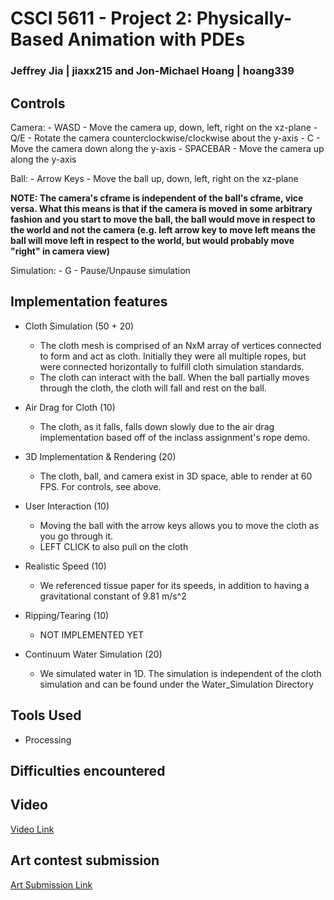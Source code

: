 # CSCI 5611 - Project 2: Physically-Based Animation with PDEs
### Jeffrey Jia | jiaxx215 and Jon-Michael Hoang | hoang339

## Controls

Camera:
    - WASD - Move the camera up, down, left, right on the xz-plane
    - Q/E - Rotate the camera counterclockwise/clockwise about the y-axis
    - C - Move the camera down along the y-axis
    - SPACEBAR - Move the camera up along the y-axis

Ball:
    - Arrow Keys - Move the ball up, down, left, right on the xz-plane

**NOTE: The camera's cframe is independent of the ball's cframe, vice versa. What this means is that if the camera is moved in some arbitrary fashion and you start to move the ball, the ball would move in respect to the world and not the camera (e.g. left arrow key to move left means the ball will move left in respect to the world, but would probably move "right" in camera view)**

Simulation:
    - G - Pause/Unpause simulation


## Implementation features

- Cloth Simulation (50 + 20)
    - The cloth mesh is comprised of an NxM array of vertices connected to form and act as cloth. Initially they were all multiple ropes, but were connected horizontally to fulfill cloth simulation standards.
    - The cloth can interact with the ball. When the ball partially moves through the cloth, the cloth will fall and rest on the ball.

- Air Drag for Cloth (10)
    - The cloth, as it falls, falls down slowly due to the air drag implementation based off of the inclass assignment's rope demo.

- 3D Implementation & Rendering (20)
    - The cloth, ball, and camera exist in 3D space, able to render at 60 FPS. For controls, see above.

- User Interaction (10)
    - Moving the ball with the arrow keys allows you to move the cloth as you go through it.
    - LEFT CLICK to also pull on the cloth

- Realistic Speed (10)
    - We referenced tissue paper for its speeds, in addition to having a gravitational constant of 9.81 m/s^2

- Ripping/Tearing (10)
    - NOT IMPLEMENTED YET

- Continuum Water Simulation (20)
    - We simulated water in 1D. The simulation is independent of the cloth simulation and can be found under the Water_Simulation Directory

## Tools Used
- Processing


## Difficulties encountered



## Video

[Video Link](https://youtube.com/)

## Art contest submission
[Art Submission Link](https://imgur.com/)
